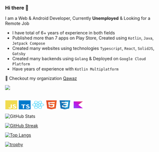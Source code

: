 ### Hi there 👋

I am a Web & Android Developer, Currently **Unemployed** & Looking for a Remote Job

- I have total of 6+ years of experience in both fields
- Published more than 7 apps on Play Store, Created using `Kotlin`, `Java`, `Jetpack Compose`
- Created many websites using technologies `Typescript`, `React`, `SolidJS`, `Gatsby`
- Created many backends using `Golang` & Deployed on `Google Cloud Platform`
- Have years of experience with `Kotlin Multiplatform`

🔭 Checkout my organization [Qawaz](https://github.com/Qawaz/)

![](https://komarev.com/ghpvc/?username=wakaztahir)

<div style="display: inline_block"><br>
  <img align="center" alt="Rafa-Js" height="30" width="40" src="https://raw.githubusercontent.com/devicons/devicon/master/icons/javascript/javascript-plain.svg">
  <img align="center" alt="Rafa-Ts" height="30" width="40" src="https://raw.githubusercontent.com/devicons/devicon/master/icons/typescript/typescript-plain.svg">
  <img align="center" alt="Rafa-React" height="30" width="40" src="https://raw.githubusercontent.com/devicons/devicon/master/icons/react/react-original.svg">
  <img align="center" alt="Rafa-HTML" height="30" width="40" src="https://raw.githubusercontent.com/devicons/devicon/master/icons/html5/html5-original.svg">
  <img align="center" alt="Rafa-CSS" height="30" width="40" src="https://raw.githubusercontent.com/devicons/devicon/master/icons/css3/css3-original.svg">
 <img align="center" alt="Rafa-HTML" height="30" width="40" src="https://raw.githubusercontent.com/devicons/devicon/master/icons/kotlin/kotlin-original.svg">
</div>

![GitHub Stats](https://github-readme-stats.vercel.app/api?username=wakaztahir&show_icons=true&theme=dark&count_private=true)

[![GitHub Streak](https://github-readme-streak-stats.herokuapp.com/?user=wakaztahir&theme=dark)](https://git.io/streak-stats)

[![Top Langs](https://github-readme-stats.vercel.app/api/top-langs/?username=wakaztahir&theme=dark&layout=pie)](https://github.com/wakaztahir)

[![trophy](https://github-profile-trophy.vercel.app/?username=wakaztahir&theme=onedark)](https://github.com/ryo-ma/github-profile-trophy)
